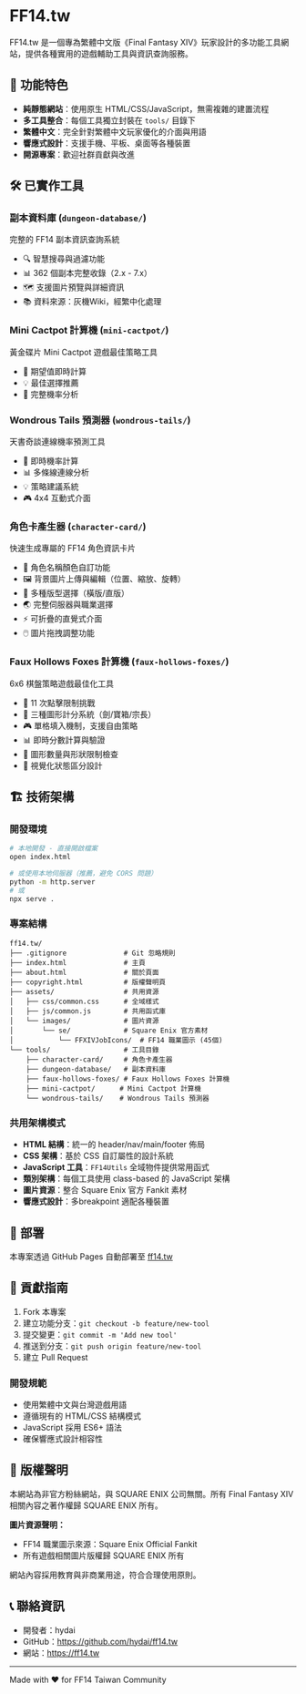 # FF14.tw

FF14.tw 是一個專為繁體中文版《Final Fantasy XIV》玩家設計的多功能工具網站，提供各種實用的遊戲輔助工具與資訊查詢服務。

## 🌟 功能特色

- **純靜態網站**：使用原生 HTML/CSS/JavaScript，無需複雜的建置流程
- **多工具整合**：每個工具獨立封裝在 `tools/` 目錄下
- **繁體中文**：完全針對繁體中文玩家優化的介面與用語
- **響應式設計**：支援手機、平板、桌面等各種裝置
- **開源專案**：歡迎社群貢獻與改進

## 🛠️ 已實作工具

### 副本資料庫 (`dungeon-database/`)
完整的 FF14 副本資訊查詢系統
- 🔍 智慧搜尋與過濾功能
- 📊 362 個副本完整收錄（2.x - 7.x）
- 🗺️ 支援圖片預覽與詳細資訊
- 📚 資料來源：灰機Wiki，經繁中化處理

### Mini Cactpot 計算機 (`mini-cactpot/`)
黃金碟片 Mini Cactpot 遊戲最佳策略工具
- 🎯 期望值即時計算
- 💡 最佳選擇推薦
- 🎲 完整機率分析

### Wondrous Tails 預測器 (`wondrous-tails/`)
天書奇談連線機率預測工具
- 🎯 即時機率計算
- 📊 多條線連線分析
- 💡 策略建議系統
- 🎮 4x4 互動式介面

### 角色卡產生器 (`character-card/`)
快速生成專屬的 FF14 角色資訊卡片
- 🎨 角色名稱顏色自訂功能
- 🖼️ 背景圖片上傳與編輯（位置、縮放、旋轉）
- 📐 多種版型選擇（橫版/直版）
- 🌏 完整伺服器與職業選擇
- ⚡ 可折疊的直覺式介面
- 🖱️ 圖片拖拽調整功能

### Faux Hollows Foxes 計算機 (`faux-hollows-foxes/`)
6x6 棋盤策略遊戲最佳化工具
- 🦊 11 次點擊限制挑戰
- 🎯 三種圖形計分系統（劍/寶箱/宗長）
- 🎮 單格填入機制，支援自由策略
- 📊 即時分數計算與驗證
- 🚫 圖形數量與形狀限制檢查
- 🎨 視覺化狀態區分設計


## 🏗️ 技術架構

### 開發環境
```bash
# 本地開發 - 直接開啟檔案
open index.html

# 或使用本地伺服器（推薦，避免 CORS 問題）
python -m http.server
# 或
npx serve .
```

### 專案結構
```
ff14.tw/
├── .gitignore              # Git 忽略規則
├── index.html              # 主頁
├── about.html              # 關於頁面
├── copyright.html          # 版權聲明頁
├── assets/                 # 共用資源
│   ├── css/common.css      # 全域樣式
│   ├── js/common.js        # 共用函式庫
│   └── images/             # 圖片資源
│       └── se/             # Square Enix 官方素材
│           └── FFXIVJobIcons/  # FF14 職業圖示 (45個)
└── tools/                  # 工具目錄
    ├── character-card/     # 角色卡產生器
    ├── dungeon-database/   # 副本資料庫
    ├── faux-hollows-foxes/ # Faux Hollows Foxes 計算機
    ├── mini-cactpot/      # Mini Cactpot 計算機
    └── wondrous-tails/    # Wondrous Tails 預測器
```

### 共用架構模式
- **HTML 結構**：統一的 header/nav/main/footer 佈局
- **CSS 架構**：基於 CSS 自訂屬性的設計系統
- **JavaScript 工具**：`FF14Utils` 全域物件提供常用函式
- **類別架構**：每個工具使用 class-based 的 JavaScript 架構
- **圖片資源**：整合 Square Enix 官方 Fankit 素材
- **響應式設計**：多breakpoint 適配各種裝置

## 🚀 部署

本專案透過 GitHub Pages 自動部署至 [ff14.tw](https://ff14.tw)

## 🤝 貢獻指南

1. Fork 本專案
2. 建立功能分支：`git checkout -b feature/new-tool`
3. 提交變更：`git commit -m 'Add new tool'`
4. 推送到分支：`git push origin feature/new-tool`
5. 建立 Pull Request

### 開發規範
- 使用繁體中文與台灣遊戲用語
- 遵循現有的 HTML/CSS 結構模式
- JavaScript 採用 ES6+ 語法
- 確保響應式設計相容性

## 📄 版權聲明

本網站為非官方粉絲網站，與 SQUARE ENIX 公司無關。所有 Final Fantasy XIV 相關內容之著作權歸 SQUARE ENIX 所有。

**圖片資源聲明：**
- FF14 職業圖示來源：Square Enix Official Fankit
- 所有遊戲相關圖片版權歸 SQUARE ENIX 所有

網站內容採用教育與非商業用途，符合合理使用原則。

## 📞 聯絡資訊

- 開發者：hydai
- GitHub：https://github.com/hydai/ff14.tw
- 網站：https://ff14.tw

---

Made with ❤️ for FF14 Taiwan Community
